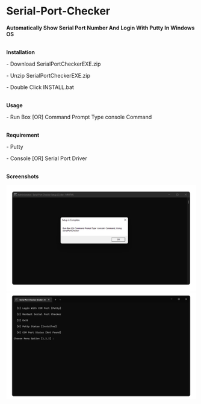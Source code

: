 # <B>Serial-Port-Checker</B>
<B>Automatically Show Serial Port Number And Login With Putty In Windows OS</B>

<p><br><B>Installation</B></br></p>
<p>- Download SerialPortCheckerEXE.zip
<p>- Unzip SerialPortCheckerEXE.zip
<p>- Double Click INSTALL.bat
<p></br><B>Usage</B></br></p>
<p>- Run Box [OR] Command Prompt Type console Command</p>
<p><br><B>Requirement</B></br></p>
<p>- Putty</p>
<p>- Console [OR] Serial Port Driver</p>

<p><br><B> Screenshots</B></br></p>
<img src="https://raw.githubusercontent.com/AungThuMyint/SerialPortChecker/main/Screenshots/01.png" style="max-width: 100%;">
<img src="https://raw.githubusercontent.com/AungThuMyint/SerialPortChecker/main/Screenshots/02.png" style="max-width: 100%;">
